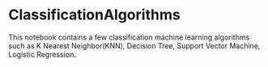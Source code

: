 # ClassificationAlgorithms
This notebook contains a few classification machine learning algorithms such as K Nearest Neighbor(KNN), Decision Tree, Support Vector Machine, Logistic Regression.
